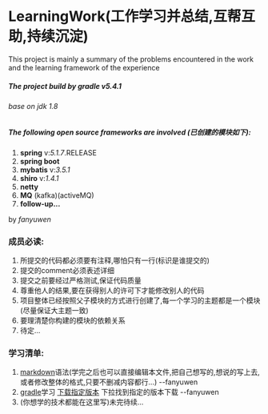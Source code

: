 # LearningWork(工作学习并总结,互帮互助,持续沉淀)
This project is mainly a summary of the problems encountered in the work and the learning framework of the experience

##### The project build by *gradle* v*5.4.1*
###### base on jdk 1.8

##### The following open source frameworks are involved (已创建的模块如下):

1. **spring** v:*5.1.7*.RELEASE
2. **spring boot**
3. **mybatis** v:*3.5.1*
4. **shiro** v:*1.4.1*
5. **netty**
6. **MQ** (kafka)(activeMQ)
7. **follow-up...**

by *fanyuwen*

### 成员必读:
1. 所提交的代码都必须要有注释,哪怕只有一行(标识是谁提交的)
2. 提交的comment必须表述详细
3. 提交之前要经过严格测试,保证代码质量
4. 尊重他人的结果,要在获得别人的许可下才能修改别人的代码
5. 项目整体已经按照父子模块的方式进行创建了,每一个学习的主题都是一个模块(尽量保证大主题一致)
6. 要理清楚你构建的模块的依赖关系
7. 待定...

### 学习清单:
1. [markdown](http://www.markdown.cn/)语法(学完之后也可以直接编辑本文件,把自己想写的,想说的写上去,或者修改整体的格式,只要不删减内容都行...)  --fanyuwen
2. [gradle](https://gradle.org/)学习 [下载指定版本](https://gradle.org/releases/) 下拉找到指定的版本下载  --fanyuwen
3. (你想学的技术都能在这里写)未完待续...